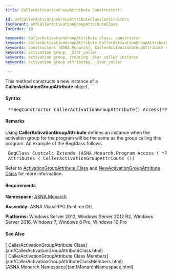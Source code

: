 ```yaml
---
title: CallerActivationGroupAttribute Constructor()

Id: amfCallerActivationGroupAttributeClassConstructors
TocParent: amfCallerActivationGroupAttributeClass
TocOrder: 10

keywords: CallerActivationGroupAttribute class, constructor
keywords: CallerActivationGroupAttribute.CallerActivationGroupAttribute constructors
keywords: constructors [ASNA.Monarch], CallerActivationGroupAttribute class
keywords: activation group, _Star_caller
keywords: activation group, creating _Star_caller instance
keywords: activation group attributes, _Star_caller

---
```


This method constructs a new instance of a **CallerActivationGroupAttribute** object.

#### Syntax
<pre class="syntax"> **BegConstructor CallerActivationGroupAttribute() Access(*Public)**       </pre>

#### Remarks
Using **CallerActivationGroupAttribute** defines an instance when the activation group for the program will be the same as the group calling this program. An example of the BegClass follows.
<pre class="example"> BegClass Custcalc Extends (ASNA.Monarch.Program Access ( *Public ) +
 Attributes ( CallerActivationGroupAttribute ())</pre>

Refer to [ ActivationGroupAttribute Class](amfActivationGroupAttributeClass.html) and [ NewActivationGroupAttribute Class](amfNewActivationGroupAttributeClass.html) for more information.
<!-- start -->

#### Requirements
**Namespace:** [ASNA.Monarch](amfMonarchNamespace.html)

**Assembly:** ASNA.VisualRPG.Runtime.DLL 

**Platforms:** Windows Server 2012, Windows Server 2012 R2, Windows Server 2016, Windows 7, Windows 8 Pro, Windows 10 Pro
<!-- end -->

#### See Also
<dl><dt>
        [
        CallerActivationGroupAttribute Class](amfCallerActivationGroupAttributeClass.html)
        <br clear="none" />
        [
        CallerActivationGroupAttribute Class Members](amfCallerActivationGroupAttributeClassMembers.html)
        <br clear="none" />
        [ASNA.Monarch
        Namespace](amfMonarchNamespace.html)
      </dt></dl>

